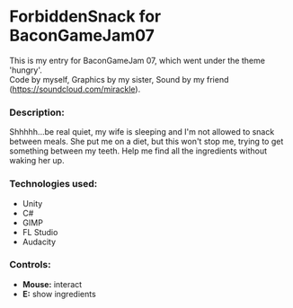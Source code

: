 ForbiddenSnack for BaconGameJam07
==============
This is my entry for BaconGameJam 07, which went under the theme 'hungry'.  
Code by myself, Graphics by my sister, Sound by my friend (https://soundcloud.com/mirackle).

### **Description:**
Shhhhh...be real quiet, my wife is sleeping and I'm not allowed to snack between meals. She put me on a diet, but this won't stop me, trying to get something between my teeth. Help me find all the ingredients without waking her up.

### **Technologies used:**
- Unity
- C#
- GIMP
- FL Studio
- Audacity

### **Controls:**
- **Mouse:** interact
- **E:** show ingredients
